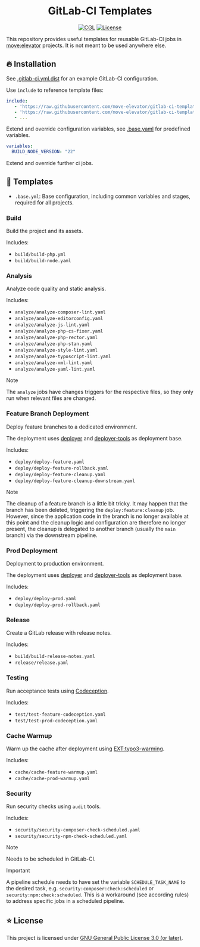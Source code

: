 <div align="center">

# GitLab-CI Templates

[![CGL](https://img.shields.io/github/actions/workflow/status/move-elevator/gitlab-ci-templates/cgl.yml?label=cgl&logo=github)](https://github.com/move-elevator/gitlab-ci-templates/actions/workflows/cgl.yml)
[![License](https://img.shields.io/github/license/move-elevator/gitlab-ci-templates)](LICENSE.md)

</div>

This repository provides useful templates for reusable GitLab-CI jobs in [move:elevator](https://www.move-elevator.de/) projects. It is not meant to be used anywhere else.

## 🔥 Installation

See [.gitlab-ci.yml.dist](.gitlab-ci.yml.dist) for an example GitLab-CI configuration.

Use `include` to reference template files:

```yaml
include:
   - 'https://raw.githubusercontent.com/move-elevator/gitlab-ci-templates/main/.base.yml'
   - 'https://raw.githubusercontent.com/move-elevator/gitlab-ci-templates/main/build/build-php.yml'
   - ... 
```

Extend and override configuration variables, see [.base.yaml](.base.yaml) for predefined variables.

```yaml
variables:
  BUILD_NODE_VERSION: "22"
```

Extend and override further ci jobs.

## 📂 Templates

- `.base.yml`: Base configuration, including common variables and stages, required for all projects.

### Build

Build the project and its assets.

Includes:
- `build/build-php.yml`
- `build/build-node.yaml`

### Analysis

Analyze code quality and static analysis.

Includes:
- `analyze/analyze-composer-lint.yaml`
- `analyze/analyze-editorconfig.yaml`
- `analyze/analyze-js-lint.yaml`
- `analyze/analyze-php-cs-fixer.yaml`
- `analyze/analyze-php-rector.yaml`
- `analyze/analyze-php-stan.yaml`
- `analyze/analyze-style-lint.yaml`
- `analyze/analyze-typoscript-lint.yaml`
- `analyze/analyze-xml-lint.yaml`
- `analyze/analyze-yaml-lint.yaml`

> [!NOTE]
> The `analyze` jobs have changes triggers for the respective files, so they only run when relevant files are changed.

### Feature Branch Deployment

Deploy feature branches to a dedicated environment. 

The deployment uses [deployer](https://deployer.org/) and [deployer-tools](https://github.com/move-elevator/deployer-tools) as deployment base.

Includes:
- `deploy/deploy-feature.yaml`
- `deploy/deploy-feature-rollback.yaml`
- `deploy/deploy-feature-cleanup.yaml`
- `deploy/deploy-feature-cleanup-downstream.yaml`

> [!NOTE]
> The cleanup of a feature branch is a little bit tricky. It may happen that the branch has been deleted, triggering the `deploy:feature:cleanup` job. However, since the application code in the branch is no longer available at this point and the cleanup logic and configuration are therefore no longer present, the cleanup is delegated to another branch (usually the `main` branch) via the downstream pipeline.

### Prod Deployment

Deployment to production environment.

The deployment uses [deployer](https://deployer.org/) and [deployer-tools](https://github.com/move-elevator/deployer-tools) as deployment base.

Includes:
- `deploy/deploy-prod.yaml`
- `deploy/deploy-prod-rollback.yaml`

### Release

Create a GitLab release with release notes.

Includes:
- `build/build-release-notes.yaml`
- `release/release.yaml`

### Testing

Run acceptance tests using [Codeception](https://codeception.com/).

Includes:
- `test/test-feature-codeception.yaml`
- `test/test-prod-codeception.yaml`

### Cache Warmup

Warm up the cache after deployment using [EXT:typo3-warming](https://github.com/eliashaeussler/typo3-warming).

Includes:
- `cache/cache-feature-warmup.yaml`
- `cache/cache-prod-warmup.yaml`

### Security

Run security checks using `audit` tools.

Includes:
- `security/security-composer-check-scheduled.yaml`
- `security/security-npm-check-scheduled.yaml`

> [!NOTE]
> Needs to be scheduled in GitLab-CI.

> [!IMPORTANT]
> A pipeline schedule needs to have set the variable `SCHEDULE_TASK_NAME` to the desired task, e.g. `security:composer:check:scheduled` or `security:npm:check:scheduled`.
> This is a workaround (see according rules) to address specific jobs in a scheduled pipeline.

## ⭐ License

This project is licensed under [GNU General Public License 3.0 (or later)](LICENSE).